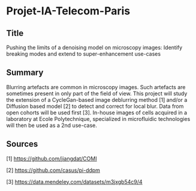 # Projet-IA-Telecom-Paris

## Title
Pushing the limits of a denoising model on microscopy images: Identify breaking modes and extend to super-enhancement use-cases

## Summary
Blurring artefacts are common in microscopy images. Such artefacts are sometimes present in only part of the field of view. This project will study the extension of a CycleGan-based image deblurring method [1] and/or a Diffusion based model [2] to detect and correct for local blur. Data from open cohorts will be used first [3]. In-house images of cells acquired in a laboratory at Ecole Polytechnique, specialized in microfluidic technologies will then be used as a 2nd use-case.

## Sources
[1] https://github.com/jiangdat/COMI

[2] https://github.com/casus/pi-ddpm

[3] https://data.mendeley.com/datasets/m3jxgb54c9/4
